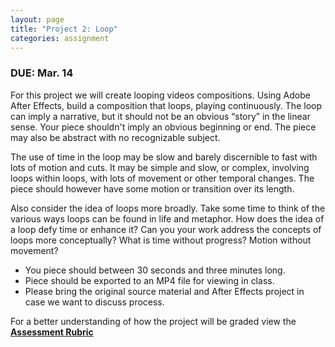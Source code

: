 ```yaml
---
layout: page
title: "Project 2: Loop"
categories: assignment
---
```


### DUE: Mar. 14

For this project we will create looping videos compositions. Using Adobe After Effects, build a composition that loops, playing continuously. The loop can imply a narrative, but it should not be an obvious “story” in the linear sense. Your piece shouldn't imply an obvious beginning or end. The piece may also be abstract with no recognizable subject.

The use of time in the loop may be slow and barely discernible to fast with lots of motion and cuts. It may be simple and slow, or complex, involving loops within loops, with lots of movement or other temporal changes. The piece should however have some motion or transition over its length.

Also consider the idea of loops more broadly. Take some time to think of the various ways loops can be found in life and metaphor. How does the idea of a loop defy time or enhance it? Can you your work address the concepts of loops more conceptually? What is time without progress? Motion without movement?

* You piece should between 30 seconds and three minutes long.
* Piece should be exported to an MP4 file for viewing in class.
* Please bring the original source material and After Effects project in case we want to discuss process.

For a better understanding of how the project will be graded view the **[Assessment Rubric](https://docs.google.com/spreadsheets/d/e/2PACX-1vT8C8yUyZ-ySz7FhvYyzpHMjkQFvfrcRSW2MdOazsHnKKWyYBPH9vzv6RC-9Daqa6p72Kbnt5Cl3NbO/pubhtml?gid=135897243&single=true)**
